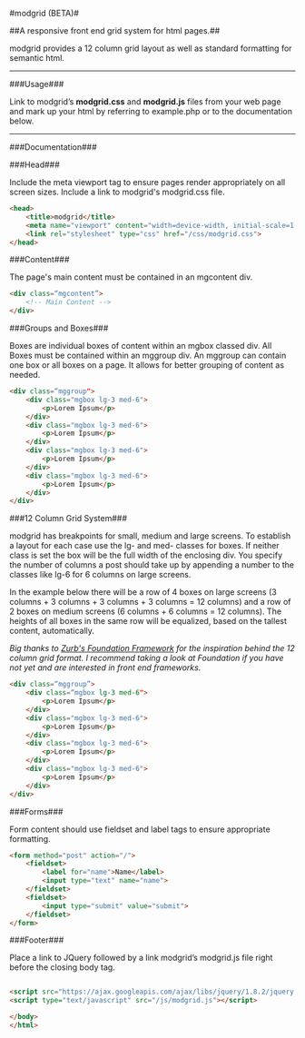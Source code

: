 #modgrid (BETA)#

##A responsive front end grid system for html pages.##

modgrid provides a 12 column grid layout as well as standard formatting for semantic html.

****

###Usage###

Link to modgrid’s **modgrid.css** and **modgrid.js** files from your web page and mark up your html by referring to example.php or to the documentation below.

****

###Documentation###

###Head###

Include the meta viewport tag to ensure pages render appropriately on all screen sizes. Include a link to modgrid's modgrid.css file.

```html
<head>
    <title>modgrid</title>
    <meta name="viewport" content="width=device-width, initial-scale=1.0" />
    <link rel="stylesheet" type="css" href="/css/modgrid.css">
</head>
```

###Content###

The page's main content must be contained in an mgcontent div.

```html
<div class=“mgcontent”>
    <!-- Main Content -->
</div>
```

###Groups and Boxes###

Boxes are individual boxes of content within an mgbox classed div. All Boxes must be contained within an mggroup div. An mggroup can contain one box or all boxes on a page. It allows for better grouping of content as needed.

```html
<div class=“mggroup">
    <div class="mgbox lg-3 med-6">
        <p>Lorem Ipsum</p>
    </div>
    <div class="mgbox lg-3 med-6">
        <p>Lorem Ipsum</p>
    </div>
    <div class="mgbox lg-3 med-6">
        <p>Lorem Ipsum</p>
    </div>
    <div class="mgbox lg-3 med-6">
        <p>Lorem Ipsum</p>
    </div>
</div>
```

###12 Column Grid System###

modgrid has breakpoints for small, medium and large screens. To establish a layout for each case use the lg- and med- classes for boxes. If neither class is set the box will be the full width of the enclosing div. You specify the number of columns a post should take up by appending a number to the classes like lg-6 for 6 columns on large screens.

In the example below there will be a row of 4 boxes on large screens (3 columns + 3 columns + 3 columns + 3 columns = 12 columns) and a row of 2 boxes on medium screens (6 columns + 6 columns = 12 columns). The heights of all boxes in the same row will be equalized, based on the tallest content, automatically.

*Big thanks to [Zurb's Foundation Framework](http://foundation.zurb.com/ "Zurb's Foundation Framework") for the inspiration behind the 12 column grid format. I recommend taking a look at Foundation if you have not yet and are interested in front end frameworks.*

```html
<div class=“mggroup”>
    <div class=“mgbox lg-3 med-6">
        <p>Lorem Ipsum</p>
    </div>
    <div class="mgbox lg-3 med-6">
        <p>Lorem Ipsum</p>
    </div>
    <div class="mgbox lg-3 med-6">
        <p>Lorem Ipsum</p>
    </div>
    <div class="mgbox lg-3 med-6">
        <p>Lorem Ipsum</p>
    </div>
</div>
```

###Forms###

Form content should use fieldset and label tags to ensure appropriate formatting.

```html
<form method="post" action="/">
    <fieldset>
        <label for="name">Name</label>
        <input type="text" name="name">
    </fieldset>
    <fieldset>
        <input type="submit" value="submit">
    </fieldset>
</form>
```

###Footer###

Place a link to JQuery followed by a link modgrid’s modgrid.js file right before the closing body tag.

```html

<script src="https://ajax.googleapis.com/ajax/libs/jquery/1.8.2/jquery.min.js"></script>
<script type="text/javascript" src="/js/modgrid.js"></script>

</body>
</html>
```